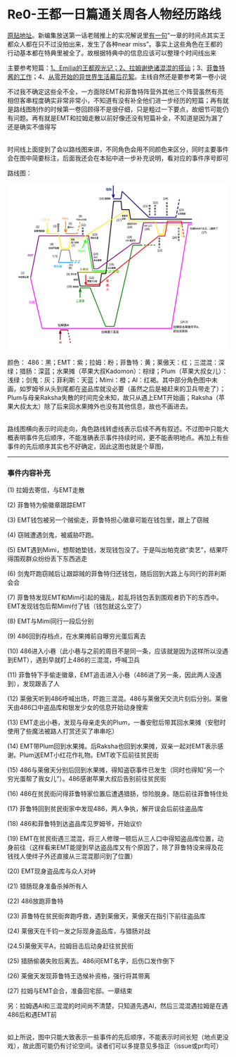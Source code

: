 # Re0-王都一日篇通关周各人物经历路线



[原贴地址](https://tieba.baidu.com/p/6612551728)。新编集放送第一话老贼推上的实况解说里[有一句](https://twitter.com/nezumiironyanko/status/1212386557371437056)“一章的时间点其实王都众人都在只不过没拍出来，发生了各种near miss”。事实上这些角色在王都的行动基本都在特典里被全了。故根据特典中的信息应该可以整理个时间线出来


主要参考短篇：[1、Emilia的王都观光记；2、拉姆谢绝诸混混的搭讪](https://tieba.baidu.com/p/4710442066)；3、[菲鲁特酱的工作](https://tieba.baidu.com/p/6488094257?see_lz=1&pn=2)；4、[从零开始的异世界生活幕后花絮](https://tieba.baidu.com/p/6610900109)。主线自然还是要参考第一卷小说

不过我不确定这些全不全，一方面除EMT和菲鲁特阵营外其他三个阵营虽然有亮相但客串程度确实非常非常小，不知道有没有补全他们进一步经历的短篇；再有就是路线图制作的时候第一卷回顾得不是很仔细，只是粗过一下要点，故细节可能仍有问题。再有就是EMT和拉姆走散以前好像还没有短篇补全，不知道是因为漏了还是确实不值得写<br/>
<br/>

时间线上面提到了会以路线图来讲，不同角色会用不同颜色来区分，同时主要事件会在图中简要标注，后面我还会在本贴中进一步补充说明，看对应的事件序号即可


路线图：

![](https://github.com/CanopusEtaCarinae/tiebaposts/blob/master/arc1route/image/chap1route.png)

颜色：
486：黑；EMT：紫；拉姆：粉；菲鲁特：黄；莱傲天：红；三混混：深绿；猎肠：深蓝；水果摊（苹果大叔Kadomon）：棕绿；Plum（苹果大叔女儿）：浅绿；剑鬼：灰；菲利斯：天蓝；Mimi：橙；Al：红褐。其中部分角色图中未画，如罗姆爷从头到尾都在盗品库就没必要（虽然之后是被赶来的卫兵带走了）；Plum与母亲Raksha失散的时间完全未知，故只从遇上EMT开始画；Raksha（苹果大叔太太）除了后来回水果摊外也没有其他信息，故也不画进去。<br/>
<br/>

路线图横向表示时间走向，角色路线转虚线表示后续不再有叙述。不过图中只能大概表明事件先后顺序，不能准确表示事件持续时间，更不能表明地点。再加上有些事件的先后顺序其实也不好确定，因此这图也就是个草图，

---

### 事件内容补充


(1) 拉姆去寄信，与EMT走散

(2) 菲鲁特为偷徽章跟踪EMT

(3) EMT钱包被另一个贼偷走，菲鲁特担心徽章可能在钱包里，跟上了窃贼

(4) 窃贼遭遇剑鬼，被威胁吓跑。

(5) EMT遇到Mimi，想帮她垫钱，发现钱包没了。于是叫出帕克欲“卖艺”，结果吓得围观群众纷纷丢下东西逃走

(6) 剑鬼吓跑窃贼后让跟踪贼的菲鲁特归还钱包，随后回到大路上与同行的菲利斯会合

(7) 菲鲁特发现EMT和Mimi引起的骚乱，趁乱将钱包丢到围观者扔下的东西中。EMT发现钱包后帮Mimi付了钱（钱包就这么空了）

(8) EMT与Mimi同行一段后分别

(9) 486回到存档点，在水果摊前自曝穷光蛋后离去

(10) 486进入小巷（此小巷与之前的周目不是同一条，应该就是因为这样所以没遇到EMT），遇到早就盯上486的三混混，呼喊卫兵

(11) 菲鲁特下手偷走徽章，EMT追击进入小巷（486进了另一条，因此两人没遇到），发现跟丢了人

(12) 莱傲天听到486呼喊出场，吓跑三混混。486与莱傲天交流片刻后分别。莱傲天由486口中盗品库和银发少女的信息开始动身搜索

(13) EMT走出小巷，发现与母亲走失的Plum，一番安慰后带其回水果摊（安慰时使用了些魔法被路人打赏还买了串串吃）

(14) EMT带Plum回到水果摊。后Raksha也回到水果摊，双亲一起对EMT表示感谢。Plum送EMT小红花作礼物。EMT收下后前往贫民街

(15) 486与莱傲天分别后回到水果摊，得知盗窃事件已发生（同时也得知“另一个穷光蛋帮了我女儿”）。486感谢苹果大叔后告别前往贫民街

(16) 486在贫民街问得菲鲁特家位置后遭遇猎肠，惊险脱身。随后前往菲鲁特住处

(17) 菲鲁特回到贫民街家中发现486，两人争执，解开误会后前往盗品库

(18) 486和菲鲁特到达盗品库见罗姆爷，开始议价

(19) EMT在贫民街遇三混混，将三人修理一顿后从三人口中得知盗品库位置，动身前往（这样看来EMT能提到早达盗品库又有个原因了，除了菲鲁特没来得及花钱找人使绊子外还直接从三混混那问到了位置）

(20) EMT现身盗品库与众人对峙

(21) 猎肠现身准备杀掉所有人

(22) 486放跑菲鲁特

(23) 菲鲁特在贫民街奔跑呼救，遇到莱傲天，莱傲天在指引下前往盗品库

(24) 莱傲天在千钧一发之际现身盗品库，与猎肠对战

(24.5)莱傲天平A，拉姆目击后动身赶往贫民街

(25) 猎肠偷袭失败后离去。486问EMT名字，后伤口发作倒下

(26) 莱傲天发现菲鲁特王选候补资格，强行将其带离

(27) 拉姆与EMT会合，准备回宅邸。一章结束

另：拉姆遇Al和三混混的时间尚不清楚，只知道先遇Al，然后三混混遇拉姆是在遇486后和遇EMT前<br/>
<br/>

如上所说，图中只能大致表示一些事件的先后顺序，不能表示时间长短（地点更没戏），故此图可能仍有讨论空间。读者们可以多提意见多指正（issue或pr均可）

